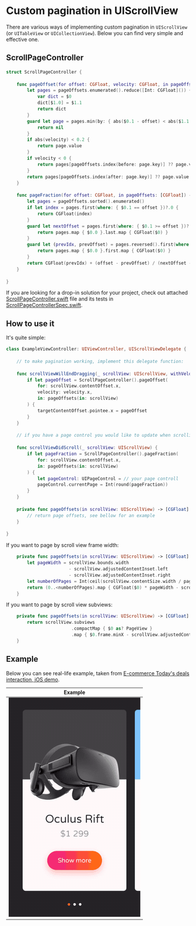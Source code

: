 # Custom pagination in UIScrollView

There are various ways of implementing custom pagination in `UIScrollView` (or `UITableView` or `UICollectionView`). Below you can find very simple and effective one. 

## ScrollPageController

```swift
struct ScrollPageController {

    func pageOffset(for offset: CGFloat, velocity: CGFloat, in pageOffsets: [CGFloat]) -> CGFloat? {
        let pages = pageOffsets.enumerated().reduce([Int: CGFloat]()) {
            var dict = $0
            dict[$1.0] = $1.1
            return dict
        }
        guard let page = pages.min(by: { abs($0.1 - offset) < abs($1.1 - offset) }) else {
            return nil
        }
        if abs(velocity) < 0.2 {
            return page.value
        }
        if velocity < 0 {
            return pages[pageOffsets.index(before: page.key)] ?? page.value
        }
        return pages[pageOffsets.index(after: page.key)] ?? page.value
    }

    func pageFraction(for offset: CGFloat, in pageOffsets: [CGFloat]) -> CGFloat? {
        let pages = pageOffsets.sorted().enumerated()
        if let index = pages.first(where: { $0.1 == offset })?.0 {
            return CGFloat(index)
        }
        guard let nextOffset = pages.first(where: { $0.1 >= offset })?.1 else {
            return pages.map { $0.0 }.last.map { CGFloat($0) }
        }
        guard let (prevIdx, prevOffset) = pages.reversed().first(where: { $0.1 <= offset }) else {
            return pages.map { $0.0 }.first.map { CGFloat($0) }
        }
        return CGFloat(prevIdx) + (offset - prevOffset) / (nextOffset - prevOffset)
    }

}

```

If you are looking for a drop-in solution for your project, check out attached [ScrollPageController.swift](ScrollPageController.swift) file and its tests in [ScrollPageControllerSpec.swift](ScrollPageControllerSpec.swift).

## How to use it

It's quite simple:

```swift
class ExampleViewController: UIViewController, UIScrollViewDelegate {
    
    // to make pagination working, implement this delegate function:
    
    func scrollViewWillEndDragging(_ scrollView: UIScrollView, withVelocity velocity: CGPoint, targetContentOffset: UnsafeMutablePointer<CGPoint>) {
        if let pageOffset = ScrollPageController().pageOffset(
            for: scrollView.contentOffset.x, 
            velocity: velocity.x, 
            in: pageOffsets(in: scrollView)
        ) {
            targetContentOffset.pointee.x = pageOffset
        }
    }
    
    // if you have a page control you would like to update when scrolling:
    
    func scrollViewDidScroll(_ scrollView: UIScrollView) {
        if let pageFraction = ScrollPageController().pageFraction(
            for: scrollView.contentOffset.x, 
            in: pageOffsets(in: scrollView)
        ) {
            let pageControl: UIPageControl = // your page controll
            pageControl.currentPage = Int(round(pageFraction))
        }
    }
        
    private func pageOffsets(in scrollView: UIScrollView) -> [CGFloat] {
        // return page offsets, see bellow for an example
    }

}
```

If you want to page by scroll view frame width:

```swift
    private func pageOffsets(in scrollView: UIScrollView) -> [CGFloat] {
        let pageWidth = scrollView.bounds.width
                        - scrollView.adjustedContentInset.left
                        - scrollView.adjustedContentInset.right
        let numberOfPages = Int(ceil(scrollView.contentSize.width / pageWidth))
        return (0..<numberOfPages).map { CGFloat($0) * pageWidth - scrollView.adjustedContentInset.left }
    }
```

If you want to page by scroll view subviews:

```swift
    private func pageOffsets(in scrollView: UIScrollView) -> [CGFloat] {
        return scrollView.subviews
                         .compactMap { $0 as? PageView }
                         .map { $0.frame.minX - scrollView.adjustedContentInset.left }
    }
```

## Example

Below you can see real-life example, taken from [E-commerce Today's deals interaction, iOS demo](https://github.com/elpassion/ecommerce-ios-demo).

|Example|
|:-:|
|![Preview](preview.gif)|

